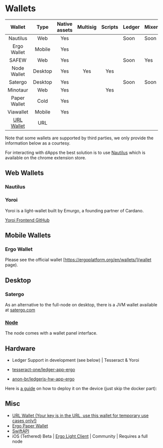 # Wallets

|    Wallet    |   Type  | Native assets | Multisig | Scripts | Ledger | Mixer |
|:------------:|:-------:|:-------------:|:--------:|:-------:|--------|-------|
| Nautilus     | Web     | Yes           |          |         | Soon   | Soon  |
| Ergo Wallet  | Mobile  | Yes           |          |         |        |       |
| SAFEW        | Web     | Yes           |          |         | Soon   | Yes   |
| Node Wallet  | Desktop | Yes           | Yes      | Yes     |        |       |
| Satergo      | Desktop | Yes           |          |         | Soon   | Soon  |
| Minotaur     | Web     | Yes           |          | Yes     |        |       |
| Paper Wallet | Cold    | Yes           |          |         |        |       |
| Viawallet    | Mobile  | Yes           |          |         |        |       |
| [URL Wallet](https://erg.urlwallet.org/)   | URL     |               |          |         |        |       |

Note that some wallets are supported by third parties, we only provide the information below as a courtesy.

For interacting with dApps the best solution is to use [Nautilus](https://github.com/capt-nemo429/nautilus-wallet) which is available on the chrome extension store.

## Web Wallets

### Nautilus

### Yoroi

Yoroi is a light-wallet built by Emurgo, a founding partner of Cardano. 

[Yoroi Frontend GitHub](https://github.com/Emurgo/yoroi-frontend)


## Mobile Wallets

### Ergo Wallet

Please see the official wallet [https://ergoplatform.org/en/wallets/](wallet page). 

## Desktop

### Satergo

As an alternative to the full-node on desktop, there is a JVM wallet available at [satergo.com](https://www.satergo.com)

### [Node](/node)

The node comes with a wallet panel interface. 


## Hardware

- Ledger Support in development (see below)  | Tesseract & Yoroi

- [tesseract-one/ledger-app-ergo](https://github.com/tesseract-one/ledger-app-ergo)
- [anon-br/ledgerjs-hw-app-ergo](https://github.com/anon-br/ledgerjs-hw-app-ergo)

Here is [a guide](https://putukusuma.medium.com/build-an-app-for-ledger-nano-s-on-macbook-and-docker-46be51701206) on how to deploy it on the device (just skip the docker part): 

## Misc

- [URL Wallet (Your key is in the URL, use this wallet for temporary use cases only!)](https://erg.urlwallet.org/)
- [Ergo Paper Wallet](https://anon-br.github.io/ergo-paper-wallet/)
- [SwiftAPI](https://github.com/ergoplatform/sigma-rust/blob/31aa0922d03f632d22fdc348b2604d23ed296586/bindings/ergo-wallet-ios/Sources/ErgoWallet/ErgoWallet.swift)
- iOS (Tethered) Beta | [Ergo Light Client](https://github.com/bjenkinsgit/ErgoIOSLiteClient.git) | Community | Requires a full node
